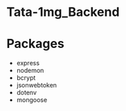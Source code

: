 # Tata-1mg_Backend


# Packages 
  - express
  - nodemon
  - bcrypt
  - jsonwebtoken
  - dotenv
  - mongoose



